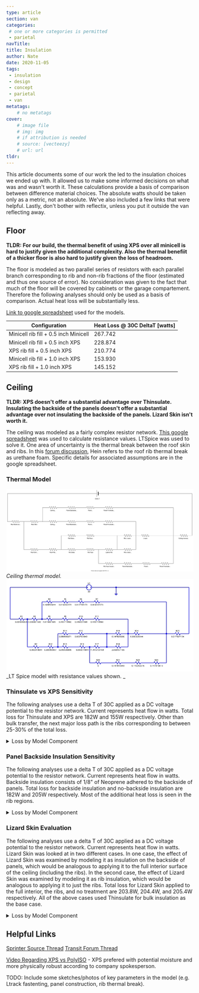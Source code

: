 ```yaml
---
type: article
section: van
categories: 
 # one or more categories is permitted
 - parietal
navTitle: 
title: Insulation
author: Nate
date: 2020-11-05
tags:
 - insulation
 - design
 - concept
 - parietal
 - van
metatags:
	# no metatags
cover: 
	# image file
	# img: img
	# if attribution is needed
	# source: [vecteezy]
	# url: url
tldr:
---
```


This article documents some of our work the led to the insulation choices we ended up with.  It allowed us to make some informed decisions on what was and wasn't worth it.  These calculations provide a basis of comparison between difference material choices.  The absolute watts should be taken only as a metric, not an absolute.  We've also included a few links that were helpful.  Lastly, don't bother with reflectix, unless you put it outside the van reflecting away.

## Floor
**TLDR: For our build, the thermal benefit of using XPS over all minicell is hard to justify given the additional complexity.  Also the thermal benefiit of a thicker floor is also hard to justify given the loss of headroom.**

The floor is modeled as two parallel series of resistors with each parallel branch corresponding to rib and non-rib fractions of the floor (estimated and thus one source of error).  No consideration was given to the fact that much of the floor will be covered by cabinets or the garage compartement.  Therefore the following analyses should only be used as a basis of comparison.  Actual heat loss will be substantially less.

[Link to google spreadsheet](https://docs.google.com/spreadsheets/d/17qdIqUtVVReb5lz_uMptEpswP-8dfLng_9TE0L671E0/edit?usp=sharing) used for the models.

| Configuration                         | Heat Loss @ 30C DeltaT [watts] |
|---------------------------------------|--------------------------------|
| Minicell rib fill + 0.5 inch Minicell | 267.742                        |
| Minicell rib fill + 0.5 inch XPS      | 228.874                        |
| XPS rib fill + 0.5 inch XPS           | 210.774                        |
| Minicell rib fill + 1.0 inch XPS      | 153.930                        |
| XPS rib fill + 1.0 inch XPS           | 145.152                        |


## Ceiling

**TLDR:  XPS doesn't offer a substantial advantage over Thinsulate.  Insulating the backside of the panels doesn't offer a substantial advantage over not insulating the backside of the panels.  Lizard Skin isn't worth it.**

The ceiling was modeled as a fairly complex resistor network.  [This google spreadsheet](https://docs.google.com/spreadsheets/d/17qdIqUtVVReb5lz_uMptEpswP-8dfLng_9TE0L671E0/edit?usp=sharing) was used to calculate resistance values.  LTSpice was used to solve it.  One area of uncertainty is the thermal break between the roof skin and ribs.  In this [forum discussion](https://www.fordtransitusaforum.com/threads/spray-foam-insulation-roof-leaks.74412/post-986882), Hein refers to the roof rib thermal break as urethane foam.  Specific details for associated assumptions are in the google spreadsheet.

### Thermal Model

![Ceiling Thermal Model](ceiling_thermal_model.svg)
_Ceiling thermal model._
![LT Spice Model](ceiling_thermal_model_thinsulate.jpg)
_LT Spice model with resistance values shown.
_
### Thinsulate vs XPS Sensitivity

The following analyses use a delta T of 30C applied as a DC voltage potential to the resistor network.  Current represents heat flow in watts.  Total loss for Thinsulate and XPS are 182W and 155W respectively.  Other than bulk transfer, the next major loss path is the ribs corresponding to between 25-30% of the total loss.

<details>
<summary>Loss by Model Component</summary>

| Resistor | Thinsulate Watts | XPS Watts |
| -------- | ------------------ | ----------- |
| I(R25)   | 182.335            | 155.128     |
| I(R24)   | 15.3492            | 15.7066     |
| I(R23)   | 46.43              | 47.511      |
| I(R22)   | 46.43              | 47.511      |
| I(R21)   | 46.43              | 47.511      |
| I(R19)   | 10.1815            | 10.4186     |
| I(R18)   | 0.731193           | 0.748217    |
| I(R17)   | 1.53897            | 1.5748      |
| I(R16)   | 47.969             | 49.0858     |
| I(R15)   | 9.37374            | 9.59198     |
| I(R14)   | 9.37374            | 9.59198     |
| I(R13)   | 47.969             | 49.0858     |
| I(R12)   | 57.3427            | 58.6778     |
| I(R11)   | 4.43649            | 4.53979     |
| I(R10)   | 4.43649            | 4.53979     |
| I(R9)    | 4.43649            | 4.53979     |
| I(R8)    | 4.43649            | 4.53979     |
| I(R7)    | 120.555            | 91.9108     |
| I(R6)    | 120.555            | 91.9108     |
| I(R5)    | 120.555            | 91.9108     |
| I(R4)    | 120.555            | 91.9108     |
| I(R3)    | 124.992            | 96.4505     |
| I(R2)    | 57.3427            | 58.6778     |
| I(R1)    | 182.335            | 155.128     |

</details>

### Panel Backside Insulation Sensitivity

The following analyses use a delta T of 30C applied as a DC voltage potential to the resistor network.  Current represents heat flow in watts.  Backside insulation consists of 1/8" of Neoprene adhered to the backside of panels.  Total loss for backside insulation and no-backside insulation are 182W and 205W respectively.  Most of the additional heat loss is seen in the rib regions.
<details>
<summary>Loss by Model Component</summary>

| Resistor | Panel Backside Insulation Watts | NO Panel Backside Insulation Watts |
| -------- | ------------------------------- | ---------------------------------- |
| I(R25)   | 182.335                         | 205.443                            |
| I(R24)   | 15.3492                         | 14.5922                            |
| I(R23)   | 46.43                           | 62.977                             |
| I(R22)   | 46.43                           | 62.977                             |
| I(R21)   | 46.43                           | 62.977                             |
| I(R19)   | 10.1815                         | 9.22395                            |
| I(R18)   | 0.731193                        | 0.662424                           |
| I(R17)   | 1.53897                         | 1.33158                            |
| I(R16)   | 47.969                          | 64.3086                            |
| I(R15)   | 9.37374                         | 8.55479                            |
| I(R14)   | 9.37374                         | 8.55479                            |
| I(R13)   | 47.969                          | 64.3086                            |
| I(R12)   | 57.3427                         | 72.8633                            |
| I(R11)   | 4.43649                         | 4.70583                            |
| I(R10)   | 4.43649                         | 4.70583                            |
| I(R9)    | 4.43649                         | 4.70583                            |
| I(R8)    | 4.43649                         | 4.70583                            |
| I(R7)    | 120.555                         | 127.873                            |
| I(R6)    | 120.555                         | 127.873                            |
| I(R5)    | 120.555                         | 127.873                            |
| I(R4)    | 120.555                         | 127.873                            |
| I(R3)    | 124.992                         | 132.579                            |
| I(R2)    | 57.3427                         | 72.8633                            |
| I(R1)    | 182.335                         | 205.443                            |

</details>

### Lizard Skin Evaluation

The following analyses use a delta T of 30C applied as a DC voltage potential to the resistor network.  Current represents heat flow in watts.  Lizard Skin was looked at in two different cases.  In one case, the effect of Lizard Skin was examined by modeling it as insulation on the backside of panels, which would be analogous to applying it to the full interior surface of the ceiling (including the ribs).  In the second case, the effect of Lizard Skin was examined by modeling it as rib insulation, which would be analogous to applying it to just the ribs.  Total loss for Lizard Skin applied to the full interior, the ribs, and no treatment are 203.8W, 204.4W, and 205.4W respectively.  All of the above cases used Thinsulate for bulk insulation as the base case.
<details>
<summary>Loss by Model Component</summary>

| Resistor | Full Lizard Skin | Rib Lizard Skin | No Lizard Skin |
|----------|------------------|-----------------|----------------|
| I(R25)   | 203.834          | 204.356         | 205.443        |
| I(R24)   | 14.6532          | 14.6684         | 14.5922        |
| I(R23)   | 61.7214          | 61.6933         | 62.977         |
| I(R22)   | 61.7214          | 61.6933         | 62.977         |
| I(R21)   | 61.7214          | 61.6933         | 0              |
| I(R19)   | 9.2951           | 9.29086         | 9.22395        |
| I(R18)   | 0.667534         | 0.66723         | 0.662424       |
| I(R17)   | 1.34707          | 1.34646         | 1.33158        |
| I(R16)   | 63.0685          | 63.0397         | 64.3086        |
| I(R15)   | 8.61556          | 8.61163         | 8.55479        |
| I(R14)   | 8.61556          | 8.61163         | 8.55479        |
| I(R13)   | 63.0685          | 63.0397         | 64.3086        |
| I(R12)   | 71.684           | 71.6514         | 72.8633        |
| I(R11)   | 4.69058          | 4.71029         | 4.70583        |
| I(R10)   | 4.69058          | 4.71029         | 4.70583        |
| I(R9)    | 4.69058          | 0               | 0              |
| I(R8)    | 4.69058          | 4.71029         | 4.70583        |
| I(R7)    | 127.459          | 127.995         | 127.873        |
| I(R6)    | 127.459          | 127.995         | 127.873        |
| I(R5)    | 127.459          | 0               | 0              |
| I(R4)    | 127.459          | 127.995         | 127.873        |
| I(R3)    | 132.15           | 132.705         | 132.579        |
| I(R2)    | 71.684           | 71.6514         | 72.8633        |
| I(R1)    | 203.834          | 204.356         | 205.443        |

</details>

## Helpful Links

[Sprinter Source Thread](https://sprinter-source.com/forums/index.php?threads/74260/)
[Transit Forum Thread](https://www.fordtransitusaforum.com/threads/insulation-effectiveness.76890/)

[Video Regarding XPS vs PolyISO](https://www.youtube.com/watch?v=evMsenbwttw) - XPS prefered with potential moisture and more physically robust according to company spokesperson.

TODO:  Include some sketches/photos of key parameters in the model (e.g. Ltrack fastenting, panel construction, rib thermal break).